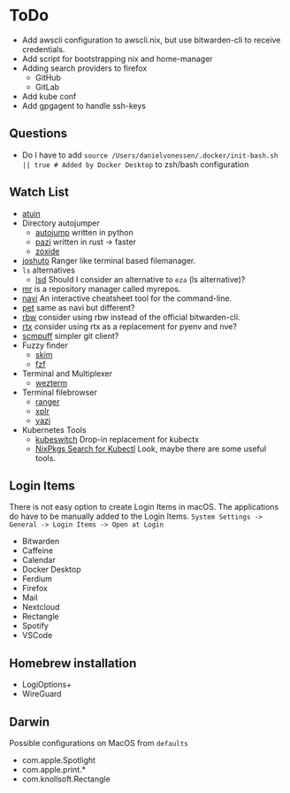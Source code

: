 # ToDo

* Add awscli configuration to awscli.nix, but use bitwarden-cli to receive credentials.
* Add script for bootstrapping nix and home-manager
* Adding search providers to firefox
  * GitHub
  * GitLab
* Add kube conf
* Add gpgagent to handle ssh-keys

## Questions

* Do I have to add `source /Users/danielvonessen/.docker/init-bash.sh || true # Added by Docker Desktop` to zsh/bash configuration

## Watch List

* [atuin](https://github.com/atuinsh/atuin)
* Directory autojumper
  * [autojump](https://github.com/wting/autojump) written in python
  * [pazi](https://github.com/euank/pazi) written in rust -> faster
  * [zoxide](https://github.com/ajeetdsouza/zoxide)
* [joshuto](https://github.com/kamiyaa/joshuto) Ranger like terminal based filemanager.
* `ls` alternatives
  * [lsd](https://github.com/lsd-rs/lsd) Should I consider an alternative to `eza` (ls alternative)?
* [mr](https://myrepos.branchable.com/) is a repository manager called myrepos.
* [navi](https://github.com/denisidoro/navi) An interactive cheatsheet tool for the command-line.
* [pet](https://github.com/knqyf263/pet) same as navi but different?
* [rbw](https://github.com/doy/rbw) consider using rbw instead of the official bitwarden-cli.
* [rtx](https://github.com/jdx/rtx) consider using rtx as a replacement for pyenv and nve?
* [scmpuff](https://github.com/mroth/scmpuff) simpler git client?
* Fuzzy finder
  * [skim](https://github.com/lotabout/skim)
  * [fzf](https://github.com/junegunn/fzf)
* Terminal and Multiplexer
  * [wezterm](https://wezfurlong.org/wezterm/)
* Terminal filebrowser
  * [ranger](https://github.com/ranger/ranger)
  * [xplr](https://xplr.dev/)
  * [yazi](https://github.com/sxyazi/yazi)
* Kubernetes Tools
  * [kubeswitch](https://github.com/danielfoehrKn/kubeswitch) Drop-in replacement for kubectx
  * [NixPkgs Search for Kubectl](https://search.nixos.org/packages?channel=23.05&from=0&size=50&sort=relevance&type=packages&query=kubectl)
    Look, maybe there are some useful tools.

## Login Items

There is not easy option to create Login Items in macOS.
The applications do have to be manually added to the Login Items.
`System Settings -> General -> Login Items -> Open at Login`

* Bitwarden
* Caffeine
* Calendar
* Docker Desktop
* Ferdium
* Firefox
* Mail
* Nextcloud
* Rectangle
* Spotify
* VSCode

## Homebrew installation

* LogiOptions+
* WireGuard

## Darwin

Possible configurations on MacOS from `defaults`

* com.apple.Spotlight
* com.apple.print.*
* com.knollsoft.Rectangle
